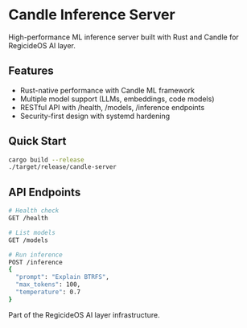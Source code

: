 # Candle Inference Server

High-performance ML inference server built with Rust and Candle for RegicideOS AI layer.

## Features

- Rust-native performance with Candle ML framework
- Multiple model support (LLMs, embeddings, code models)
- RESTful API with /health, /models, /inference endpoints
- Security-first design with systemd hardening

## Quick Start

```bash
cargo build --release
./target/release/candle-server
```

## API Endpoints

```bash
# Health check
GET /health

# List models  
GET /models

# Run inference
POST /inference
{
  "prompt": "Explain BTRFS",
  "max_tokens": 100,
  "temperature": 0.7
}
```

Part of the RegicideOS AI layer infrastructure.
